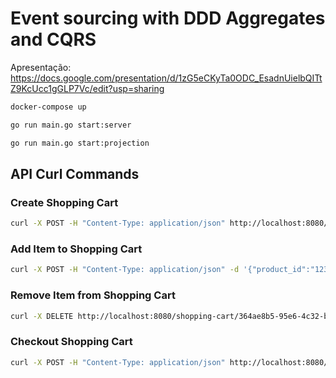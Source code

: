 # Event sourcing with DDD Aggregates and CQRS

Apresentação: https://docs.google.com/presentation/d/1zG5eCKyTa0ODC_EsadnUielbQITtZ9KcUcc1gGLP7Vc/edit?usp=sharing

```bash
docker-compose up
```

```bash
go run main.go start:server
```

```bash
go run main.go start:projection
```

## API Curl Commands

### Create Shopping Cart

```bash
curl -X POST -H "Content-Type: application/json" http://localhost:8080/shopping-cart
```

### Add Item to Shopping Cart

```bash
curl -X POST -H "Content-Type: application/json" -d '{"product_id":"123", "quantity":2}' http://localhost:8080/shopping-cart/364ae8b5-95e6-4c32-bbb0-1d0449d17814/item
```

### Remove Item from Shopping Cart

```bash
curl -X DELETE http://localhost:8080/shopping-cart/364ae8b5-95e6-4c32-bbb0-1d0449d17814/item/123
```

### Checkout Shopping Cart

```bash
curl -X POST -H "Content-Type: application/json" http://localhost:8080/shopping-cart/364ae8b5-95e6-4c32-bbb0-1d0449d17814/checkout
```
